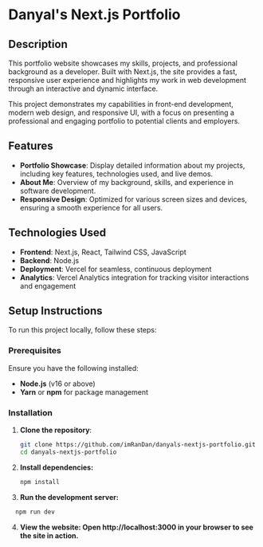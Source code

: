 # Danyal's Next.js Portfolio

## Description

This portfolio website showcases my skills, projects, and professional background as a developer. Built with Next.js, the site provides a fast, responsive user experience and highlights my work in web development through an interactive and dynamic interface.

This project demonstrates my capabilities in front-end development, modern web design, and responsive UI, with a focus on presenting a professional and engaging portfolio to potential clients and employers.

## Features

- **Portfolio Showcase**: Display detailed information about my projects, including key features, technologies used, and live demos.
- **About Me**: Overview of my background, skills, and experience in software development.
- **Responsive Design**: Optimized for various screen sizes and devices, ensuring a smooth experience for all users.

## Technologies Used

- **Frontend**: Next.js, React, Tailwind CSS, JavaScript
- **Backend**: Node.js
- **Deployment**: Vercel for seamless, continuous deployment
- **Analytics**: Vercel Analytics integration for tracking visitor interactions and engagement

## Setup Instructions

To run this project locally, follow these steps:

### Prerequisites

Ensure you have the following installed:

- **Node.js** (v16 or above)
- **Yarn** or **npm** for package management

### Installation

1. **Clone the repository**:
   ```bash
   git clone https://github.com/imRanDan/danyals-nextjs-portfolio.git
   cd danyals-nextjs-portfolio
2. **Install dependencies:**

    ```bash
    npm install

3. **Run the development server:**
  ```bash
    npm run dev
```
4. **View the website: Open http://localhost:3000 in your browser to see the site in action.**


